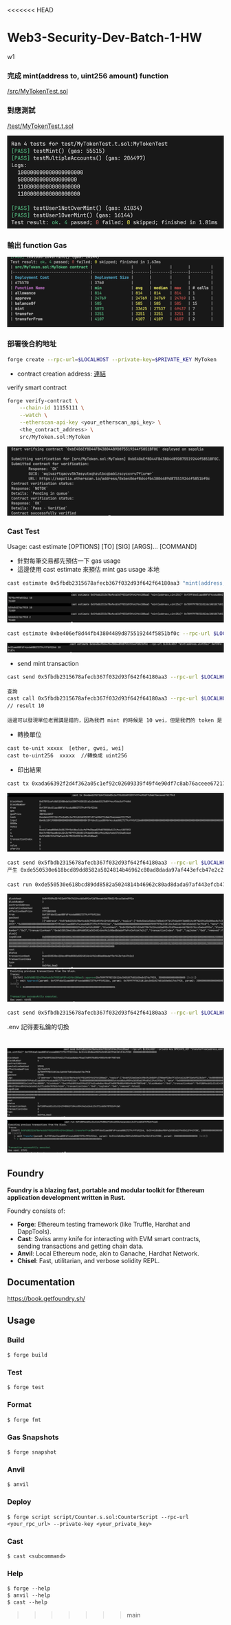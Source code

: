 <<<<<<< HEAD
# Web3-Security-Dev-Batch-1-HW
w1

### 完成 mint(address to, uint256 amount) function
[/src/MyTokenTest.sol](./src/MyToken.sol)

### 對應測試
[/test/MyTokenTest.t.sol](./test/MyToken.t.sol)

![image](images/TestFunction.png)
### 輸出 function Gas

![image](images/Allfunctiongas.png)
### 部署後合約地址
```bash
forge create --rpc-url=$LOCALHOST --private-key=$PRIVATE_KEY MyToken
```
- contract creation address:  [連結](https://sepolia.etherscan.io/address/0xbe406ef8d44fb43804489d875519244f5851bf0c)

verify smart contract

```bash
forge verify-contract \
    --chain-id 11155111 \
    --watch \
    --etherscan-api-key <your_etherscan_api_key> \
    <the_contract_address> \
    src/MyToken.sol:MyToken
```
![image](images/VerifyResult.png)

### Cast Test
Usage: cast estimate [OPTIONS] [TO] [SIG] [ARGS]... [COMMAND]

- 針對每筆交易都先預估一下 gas usage
- 這邊使用 cast estimate 來預估 mint gas usage
本地
``` bash
cast estimate 0x5fbdb2315678afecb367f032d93f642f64180aa3 "mint(address,uint256)" 0xf39Fd6e51aad88F6F4ce6aB8827279cffFb92266 10
```
![image](images/Estimate_local.png)
``` bash
cast estimate 0xbe406ef8d44fb43804489d875519244f5851bf0c --rpc-url $LOCALHOST "mint(address,uint256)" 0xf39Fd6e51aad88F6F4ce6aB8827279cffFb92266 10
```
![image](images/Estimate_oline.png)


- send mint transaction
```bash
cast send 0x5fbdb2315678afecb367f032d93f642f64180aa3 --rpc-url $LOCALHOST --private-key $PRIVATE_KEY "mint(address,uint256)" 0xf39Fd6e51aad88F6F4ce6aB8827279cffFb92266 10

查詢
cast call 0x5fbdb2315678afecb367f032d93f642f64180aa3 --rpc-url $LOCALHOST "balanceOf(address)(uint256)" 0xf39Fd6e51aad88F6F4ce6aB8827279cffFb92266
// result 10

這邊可以發現單位老實講是錯的，因為我們 mint 的時候是 10 wei，但是我們的 token 是 18 decimal，所以我們需要轉換一下
```
- 轉換單位
```bash
cast to-unit xxxxx  [ether, gwei, wei]
cast to-uint256  xxxxx  //轉換成 uint256

```

- 印出結果
```bash
cast tx 0xada66392f2d4f362a05c1ef92c02609339f49f4e90df7c8ab76aceee672177e3
```
![image](images/TxResult.png)

```bash
cast send 0x5fbdb2315678afecb367f032d93f642f64180aa3 --rpc-url $LOCALHOST --private-key $PRIVATE_KEY "approve(address,uint256)" 0x70997970C51812dc3A010C7d01b50e0d17dc79C8 3000000000000000000
产生 0xde550530e618bcd89dd8582a5024814b46962c80ad8dada97af443efcb47e2c2 transactionHash

cast run 0xde550530e618bcd89dd8582a5024814b46962c80ad8dada97af443efcb47e2c2
```
![image](images/ApproveResult.png)
![image](images/RunResult.png)

```bash
cast send 0x5fbdb2315678afecb367f032d93f642f64180aa3 --rpc-url $LOCALHOST --private-key $PRIVATE_KEY "transferFrom(address,address,uint256)" 0xf39Fd6e51aad88F6F4ce6aB8827279cffFb92266 0x3C44CdDdB6a900fa2b585dd299e03d12FA4293BC 2000000000000000000
```
.env 記得要私鑰的切換

![image](images/user2-user1touser3.png)
![image](images/RunResult2.png)
=======
## Foundry

**Foundry is a blazing fast, portable and modular toolkit for Ethereum application development written in Rust.**

Foundry consists of:

-   **Forge**: Ethereum testing framework (like Truffle, Hardhat and DappTools).
-   **Cast**: Swiss army knife for interacting with EVM smart contracts, sending transactions and getting chain data.
-   **Anvil**: Local Ethereum node, akin to Ganache, Hardhat Network.
-   **Chisel**: Fast, utilitarian, and verbose solidity REPL.

## Documentation

https://book.getfoundry.sh/

## Usage

### Build

```shell
$ forge build
```

### Test

```shell
$ forge test
```

### Format

```shell
$ forge fmt
```

### Gas Snapshots

```shell
$ forge snapshot
```

### Anvil

```shell
$ anvil
```

### Deploy

```shell
$ forge script script/Counter.s.sol:CounterScript --rpc-url <your_rpc_url> --private-key <your_private_key>
```

### Cast

```shell
$ cast <subcommand>
```

### Help

```shell
$ forge --help
$ anvil --help
$ cast --help
```
>>>>>>> main
